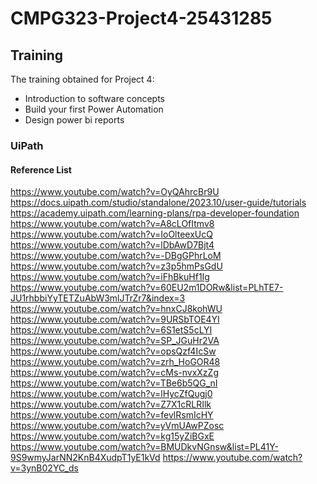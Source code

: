 # CMPG323-Project4-25431285
## Training
The training obtained for Project 4:
- Introduction to software concepts
- Build your first Power Automation
- Design power bi reports
### UiPath
#### Reference List
https://www.youtube.com/watch?v=OyQAhrcBr9U
https://docs.uipath.com/studio/standalone/2023.10/user-guide/tutorials
https://academy.uipath.com/learning-plans/rpa-developer-foundation
https://www.youtube.com/watch?v=A8cLOfItmv8
https://www.youtube.com/watch?v=IoOlteexUcQ
https://www.youtube.com/watch?v=lDbAwD7Bjt4
https://www.youtube.com/watch?v=-DBgGPhrLoM
https://www.youtube.com/watch?v=z3p5hmPsGdU
https://www.youtube.com/watch?v=iFhBkuHf1Ig
https://www.youtube.com/watch?v=60EU2m1DORw&list=PLhTE7-JU1rhbbiYyTETZuAbW3mlJTrZr7&index=3
https://www.youtube.com/watch?v=hnxCJ8kohWU
https://www.youtube.com/watch?v=9URSbTOE4YI
https://www.youtube.com/watch?v=6S1etS5cLYI
https://www.youtube.com/watch?v=SP_JGuHr2VA
https://www.youtube.com/watch?v=opsQzf4IcSw
https://www.youtube.com/watch?v=zrh_HoGOR48
https://www.youtube.com/watch?v=cMs-nvxXzZg
https://www.youtube.com/watch?v=TBe6b5QG_nI
https://www.youtube.com/watch?v=lHycZfQugj0
https://www.youtube.com/watch?v=Z7X1cRLRIlk
https://www.youtube.com/watch?v=fevlRsmIcHY
https://www.youtube.com/watch?v=yVmUAwPZosc
https://www.youtube.com/watch?v=kg15yZiBGxE
https://www.youtube.com/watch?v=BMUDkvNGnsw&list=PL41Y-9S9wmyJarNN2KnB4XudpT1yE1kVd
https://www.youtube.com/watch?v=3ynB02YC_ds
